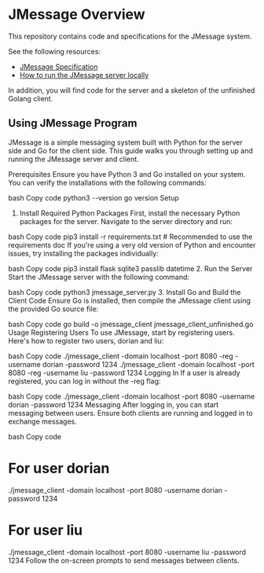 # JMessage Overview

This repository contains code and specifications for the JMessage system.

See the following resources:

- [JMessage Specification](specification.md)
- [How to run the JMessage server locally](running_server.md)

In addition, you will find code for the server and a skeleton of the unfinished Golang client.

## Using JMessage Program

JMessage is a simple messaging system built with Python for the server side and Go for the client side. This guide walks you through setting up and running the JMessage server and client.

Prerequisites
Ensure you have Python 3 and Go installed on your system. You can verify the installations with the following commands:

bash
Copy code
python3 --version
go version
Setup

1. Install Required Python Packages
   First, install the necessary Python packages for the server. Navigate to the server directory and run:

bash
Copy code
pip3 install -r requirements.txt # Recommended to use the requirements doc
If you're using a very old version of Python and encounter issues, try installing the packages individually:

bash
Copy code
pip3 install flask sqlite3 passlib datetime 2. Run the Server
Start the JMessage server with the following command:

bash
Copy code
python3 jmessage_server.py 3. Install Go and Build the Client Code
Ensure Go is installed, then compile the JMessage client using the provided Go source file:

bash
Copy code
go build -o jmessage_client jmessage_client_unfinished.go
Usage
Registering Users
To use JMessage, start by registering users. Here's how to register two users, dorian and liu:

bash
Copy code
./jmessage_client -domain localhost -port 8080 -reg -username dorian -password 1234
./jmessage_client -domain localhost -port 8080 -reg -username liu -password 1234
Logging In
If a user is already registered, you can log in without the -reg flag:

bash
Copy code
./jmessage_client -domain localhost -port 8080 -username dorian -password 1234
Messaging
After logging in, you can start messaging between users. Ensure both clients are running and logged in to exchange messages.

bash
Copy code

# For user dorian

./jmessage_client -domain localhost -port 8080 -username dorian -password 1234

# For user liu

./jmessage_client -domain localhost -port 8080 -username liu -password 1234
Follow the on-screen prompts to send messages between clients.
